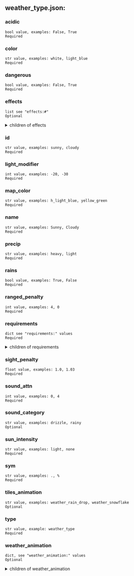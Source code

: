 
## weather_type.json:

### acidic 
 ```
 bool value, examples: False, True
 Required 
```

 ### color 

 ```
 str value, examples: white, light_blue
 Required 
```


 ### dangerous 

 ```
 bool value, examples: False, True
 Required 
```


 ### effects 

 ```
 list see "effects:#"
 Optional 
```


 <details> 
 <summary> children of effects </summary> 

 ### effects:# 

 ```
 dict see "effects:#:" values
 Required 
```


 <details> 
 <summary> children of effects:# </summary> 

 ### effects:#:lightning 

 ```
 bool value, example: True
 Optional 
```



 ### effects:#:message 

 ```
 str value, examples: A flash of lightning illuminates your surroundings!., The acid rain stings, but is mostly harmless for now…
 Optional 
```



 ### effects:#:must_be_outside 

 ```
 bool value, examples: True, False
 Required 
```



 ### effects:#:one_in_chance 

 ```
 int value, example: 50
 Optional 
```



 ### effects:#:pain 

 ```
 int value, examples: 1, 3
 Optional 
```



 ### effects:#:pain_max 

 ```
 int value, examples: 10, 100
 Optional 
```



 ### effects:#:rain_proof 

 ```
 bool value, example: True
 Optional 
```



 ### effects:#:sound_effect 

 ```
 str value, example: thunder_far
 Optional 
```



 ### effects:#:sound_message 

 ```
 str value, example: You hear a distant rumble of thunder.
 Optional 
```



 ### effects:#:time_between 

 ```
 str value, examples: 3 minutes, 2 seconds
 Optional 
```



 ### effects:#:wet 

 ```
 int value, examples: 10, 40
 Optional 
```



 </details>
</summary>


 </details>
</summary>


 </details>
</summary>

 ### id 

 ```
 str value, examples: sunny, cloudy
 Required 
```


 ### light_modifier 

 ```
 int value, examples: -20, -30
 Required 
```


 ### map_color 

 ```
 str value, examples: h_light_blue, yellow_green
 Required 
```


 ### name 

 ```
 str value, examples: Sunny, Cloudy
 Required 
```


 ### precip 

 ```
 str value, examples: heavy, light
 Required 
```


 ### rains 

 ```
 bool value, examples: True, False
 Required 
```


 ### ranged_penalty 

 ```
 int value, examples: 4, 0
 Required 
```


 ### requirements 

 ```
 dict see "requirements:" values
 Required 
```


 <details> 
 <summary> children of requirements </summary> 

 ### requirements:humidity_and_pressure 

 ```
 bool value, example: False
 Optional 
```



 ### requirements:humidity_max 

 ```
 int value, example: 70
 Optional 
```



 ### requirements:humidity_min 

 ```
 int value, examples: 40, 96
 Optional 
```



 ### requirements:pressure_max 

 ```
 int value, examples: 1010, 1003
 Optional 
```



 ### requirements:pressure_min 

 ```
 int value, example: 1020
 Optional 
```



 ### requirements:required_weathers 

 ```
 list see "requirements:required_weathers:#"
 Optional 
```


 <details> 
 <summary> children of requirements:required_weathers </summary> 

 ### requirements:required_weathers:# 

 ```
 str value, examples: rain, light_drizzle
 Required 
```



 ### requirements:temperature_max 

 ```
 int value, example: 33
 Optional 
```



 ### requirements:time 

 ```
 str value, example: day
 Optional 
```



 ### requirements:windpower_min 

 ```
 int value, example: 15
 Optional 
```



 </details>
</summary>


 </details>
</summary>

 ### sight_penalty 

 ```
 float value, examples: 1.0, 1.03
 Required 
```


 ### sound_attn 

 ```
 int value, examples: 0, 4
 Required 
```


 ### sound_category 

 ```
 str value, examples: drizzle, rainy
 Optional 
```


 ### sun_intensity 

 ```
 str value, examples: light, none
 Required 
```


 ### sym 

 ```
 str value, examples: ., %
 Required 
```


 ### tiles_animation 

 ```
 str value, examples: weather_rain_drop, weather_snowflake
 Optional 
```


 ### type 

 ```
 str value, example: weather_type
 Required 
```


 ### weather_animation 

 ```
 dict, see "weather_animation:" values
 Optional 
```


 <details> 
 <summary> children of weather_animation </summary> 

 ### weather_animation:color 

 ```
 str value, examples: light_blue, white
 Required 
```



 ### weather_animation:factor 

 ```
 float value, examples: 0.01, 0.02
 Required 
```



 ### weather_animation:sym 

 ```
 str value, examples: ,, .
 Required 
```


